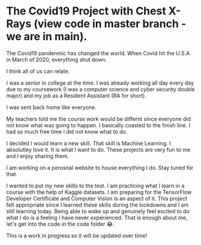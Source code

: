 # The Covid19 Project with Chest X-Rays (view code in master branch - we are in main).

The Covid19 pandenmic has changed the world.  When Covid hit the U.S.A in March of 2020, everything shut down.  

I think all of us can relate.  

I was a senior in college at the time.  I was already working all day every day due to my coursework (I was a computer science and cyber security double major) and my job as a Resident Assistant (RA for short).  

I was sent back home like everyone.  

My teachers told me the course work would be differnt since everyone did not know what was going to happen.  I basically coasted to the finish line.  I had so much free time I did not know what to do.  

I decided I would learn a new skill.  That skill is Machine Learning.  I absolutley love it.  It is what I want to do.  These projects are very fun to me and I enjoy sharing them.  

I am working on a perosnal website to house everything I do.  Stay tuned for that.

I wanted to put my new skills to the test.  I am practicing what I learn in a course with the help of Kaggle datasets.  I am preparing for the TensorFlow Developer Certificate and Computer Vision is an aspect of it.  This project felt appropriate since I learned these skills during the lockdowns and I am still learning today.  Being able to wake up and genuinely feel excited to do what I do is a feeling I have never experienced.  That is enough about me, let's get into the code in the code folder 😂.

This is a work in progress so it will be updated over time!
